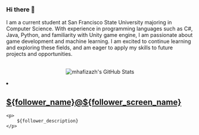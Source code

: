### Hi there 👋
I am a current student at San Francisco State University majoring in Computer Science. With experience in programming languages such as C#, Java, Python, and familiarity with Unity game engine, I am passionate about game development and machine learning. I am excited to continue learning and exploring these fields, and am eager to apply my skills to future projects and opportunities.
</br></br>
<div align="center">
  
![mhafizazh's GitHub Stats](https://github-readme-stats.vercel.app/api?username=mhafizazh&show_icons=true&theme=dark&count_private=true&include_all_commits=true)

</div>

<li>
    <h2>
        <a href='https://twitter.com/${follower_screen_name}'>
            <span class='name'>${follower_name}</span><span class='screen-name'>@${follower_screen_name}</span>
        </a>
    </h2>

    <p>
        ${follower_description}
    </p>
</li>



